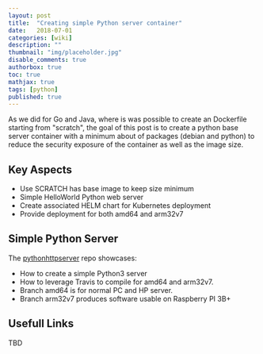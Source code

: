 ```yaml
---
layout: post
title:  "Creating simple Python server container"
date:   2018-07-01
categories: [wiki]
description: ""
thumbnail: "img/placeholder.jpg"
disable_comments: true
authorbox: true
toc: true
mathjax: true
tags: [python]
published: true
---
```


As we did for Go and Java, where is was possible to create an Dockerfile starting from "scratch",
the goal of this post is to create a python base server container with a minimum about of packages
(debian and python) to reduce the security exposure of the container as well as the image size.

<!--more-->

## Key Aspects

- Use SCRATCH has base image to keep size minimum
- Simple HelloWorld Python web server
- Create associated HELM chart for Kubernetes deployment
- Provide deployment for both amd64 and arm32v7

## Simple Python Server

The [pythonhttpserver](https://github.com/jbrette/pythonhttpserv) repo showcases:
- How to create a simple Python3 server
- How to leverage Travis to compile for amd64 and arm32v7.
- Branch amd64 is for normal PC and HP server.
- Branch arm32v7 produces software usable on Raspberry PI 3B+

## Usefull Links

TBD


